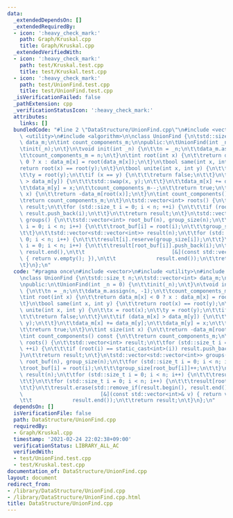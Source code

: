 ```yaml
---
data:
  _extendedDependsOn: []
  _extendedRequiredBy:
  - icon: ':heavy_check_mark:'
    path: Graph/Kruskal.cpp
    title: Graph/Kruskal.cpp
  _extendedVerifiedWith:
  - icon: ':heavy_check_mark:'
    path: test/Kruskal.test.cpp
    title: test/Kruskal.test.cpp
  - icon: ':heavy_check_mark:'
    path: test/UnionFind.test.cpp
    title: test/UnionFind.test.cpp
  _isVerificationFailed: false
  _pathExtension: cpp
  _verificationStatusIcon: ':heavy_check_mark:'
  attributes:
    links: []
  bundledCode: "#line 2 \"DataStructure/UnionFind.cpp\"\n#include <vector>\n#include\
    \ <utility>\n#include <algorithm>\n\nclass UnionFind {\n\tstd::size_t n;\n\tstd::vector<int>\
    \ data_m;\n\tint count_components_m;\n\npublic:\n\tUnionFind(int _n = 0) {\n\t\
    \tinit(_n);\n\t}\n\tvoid init(int _n) {\n\t\tn = _n;\n\t\tdata_m.assign(n, -1);\n\
    \t\tcount_components_m = n;\n\t}\n\tint root(int x) {\n\t\treturn data_m[x] <\
    \ 0 ? x : data_m[x] = root(data_m[x]);\n\t}\n\tbool same(int x, int y) {\n\t\t\
    return root(x) == root(y);\n\t}\n\tbool unite(int x, int y) {\n\t\tx = root(x);\n\
    \t\ty = root(y);\n\t\tif (x == y) {\n\t\t\treturn false;\n\t\t}\n\t\tif (data_m[x]\
    \ > data_m[y]) {\n\t\t\tstd::swap(x, y);\n\t\t}\n\t\tdata_m[x] += data_m[y];\n\
    \t\tdata_m[y] = x;\n\t\tcount_components_m--;\n\t\treturn true;\n\t}\n\tint size(int\
    \ x) {\n\t\treturn -data_m[root(x)];\n\t}\n\tint count_components() const {\n\t\
    \treturn count_components_m;\n\t}\n\tstd::vector<int> roots() {\n\t\tstd::vector<int>\
    \ result;\n\t\tfor (std::size_t i = 0; i < n; ++i) {\n\t\t\tif (root(i) == static_cast<int>(i))\
    \ result.push_back(i);\n\t\t}\n\t\treturn result;\n\t}\n\tstd::vector<std::vector<int>>\
    \ groups() {\n\t\tstd::vector<int> root_buf(n), group_size(n);\n\t\tfor (std::size_t\
    \ i = 0; i < n; i++) {\n\t\t\troot_buf[i] = root(i);\n\t\t\tgroup_size[root_buf[i]]++;\n\
    \t\t}\n\t\tstd::vector<std::vector<int>> result(n);\n\t\tfor (std::size_t i =\
    \ 0; i < n; i++) {\n\t\t\tresult[i].reserve(group_size[i]);\n\t\t}\n\t\tfor (std::size_t\
    \ i = 0; i < n; i++) {\n\t\t\tresult[root_buf[i]].push_back(i);\n\t\t}\n\t\tresult.erase(std::remove_if(result.begin(),\
    \ result.end(),\n\t\t                            [&](const std::vector<int>& v)\
    \ { return v.empty(); }),\n\t\t             result.end());\n\t\treturn result;\n\
    \t}\n};\n"
  code: "#pragma once\n#include <vector>\n#include <utility>\n#include <algorithm>\n\
    \nclass UnionFind {\n\tstd::size_t n;\n\tstd::vector<int> data_m;\n\tint count_components_m;\n\
    \npublic:\n\tUnionFind(int _n = 0) {\n\t\tinit(_n);\n\t}\n\tvoid init(int _n)\
    \ {\n\t\tn = _n;\n\t\tdata_m.assign(n, -1);\n\t\tcount_components_m = n;\n\t}\n\
    \tint root(int x) {\n\t\treturn data_m[x] < 0 ? x : data_m[x] = root(data_m[x]);\n\
    \t}\n\tbool same(int x, int y) {\n\t\treturn root(x) == root(y);\n\t}\n\tbool\
    \ unite(int x, int y) {\n\t\tx = root(x);\n\t\ty = root(y);\n\t\tif (x == y) {\n\
    \t\t\treturn false;\n\t\t}\n\t\tif (data_m[x] > data_m[y]) {\n\t\t\tstd::swap(x,\
    \ y);\n\t\t}\n\t\tdata_m[x] += data_m[y];\n\t\tdata_m[y] = x;\n\t\tcount_components_m--;\n\
    \t\treturn true;\n\t}\n\tint size(int x) {\n\t\treturn -data_m[root(x)];\n\t}\n\
    \tint count_components() const {\n\t\treturn count_components_m;\n\t}\n\tstd::vector<int>\
    \ roots() {\n\t\tstd::vector<int> result;\n\t\tfor (std::size_t i = 0; i < n;\
    \ ++i) {\n\t\t\tif (root(i) == static_cast<int>(i)) result.push_back(i);\n\t\t\
    }\n\t\treturn result;\n\t}\n\tstd::vector<std::vector<int>> groups() {\n\t\tstd::vector<int>\
    \ root_buf(n), group_size(n);\n\t\tfor (std::size_t i = 0; i < n; i++) {\n\t\t\
    \troot_buf[i] = root(i);\n\t\t\tgroup_size[root_buf[i]]++;\n\t\t}\n\t\tstd::vector<std::vector<int>>\
    \ result(n);\n\t\tfor (std::size_t i = 0; i < n; i++) {\n\t\t\tresult[i].reserve(group_size[i]);\n\
    \t\t}\n\t\tfor (std::size_t i = 0; i < n; i++) {\n\t\t\tresult[root_buf[i]].push_back(i);\n\
    \t\t}\n\t\tresult.erase(std::remove_if(result.begin(), result.end(),\n\t\t   \
    \                         [&](const std::vector<int>& v) { return v.empty(); }),\n\
    \t\t             result.end());\n\t\treturn result;\n\t}\n};\n"
  dependsOn: []
  isVerificationFile: false
  path: DataStructure/UnionFind.cpp
  requiredBy:
  - Graph/Kruskal.cpp
  timestamp: '2021-02-24 22:02:38+09:00'
  verificationStatus: LIBRARY_ALL_AC
  verifiedWith:
  - test/UnionFind.test.cpp
  - test/Kruskal.test.cpp
documentation_of: DataStructure/UnionFind.cpp
layout: document
redirect_from:
- /library/DataStructure/UnionFind.cpp
- /library/DataStructure/UnionFind.cpp.html
title: DataStructure/UnionFind.cpp
---
```

